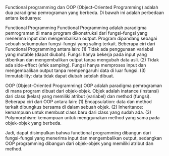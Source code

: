 Functional programming dan OOP (Object-Oriented Programming) adalah dua paradigma pemrograman yang berbeda. Di bawah ini adalah perbedaan antara keduanya:

Functional Programming Functional Programming adalah paradigma pemrograman di mana program dikonstruksi dari fungsi-fungsi yang menerima input dan mengembalikan output. Program dipandang sebagai sebuah sekumpulan fungsi-fungsi yang saling terkait. Beberapa ciri dari Functional Programming antara lain: (1) Tidak ada penggunaan variabel yang mutable (dapat diubah). Fungsi hanya bekerja pada input yang diberikan dan mengembalikan output tanpa mengubah data asli. (2) Tidak ada side-effect (efek samping). Fungsi hanya memproses input dan mengembalikan output tanpa mempengaruhi data di luar fungsi. (3) Immutability: data tidak dapat diubah setelah dibuat.

OOP (Object-Oriented Programming) OOP adalah paradigma pemrograman di mana program dibuat dari objek-objek. Objek adalah instance (instansi) dari class (kelas) yang memiliki atribut (variabel) dan method (fungsi). Beberapa ciri dari OOP antara lain: (1) Encapsulation: data dan method terkait dibungkus bersama di dalam sebuah objek. (2) Inheritance: kemampuan untuk membuat class baru dari class yang sudah ada. (3) Polymorphism: kemampuan untuk menggunakan method yang sama pada objek-objek yang berbeda.

Jadi, dapat disimpulkan bahwa functional programming dibangun dari fungsi-fungsi yang menerima input dan mengembalikan output, sedangkan OOP programming dibangun dari objek-objek yang memiliki atribut dan method.
